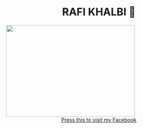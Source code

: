 <center><h1>RAFI KHALBI 💜</h1></center>
<img src="https://kosred.com/a/yhuikl.gif" width ="350px" height="250px" >
<br>
<center><a href="https://www.facebook.com/MARK.ZUCKERBERG22">Press this to visit my Facebook</a></center>
